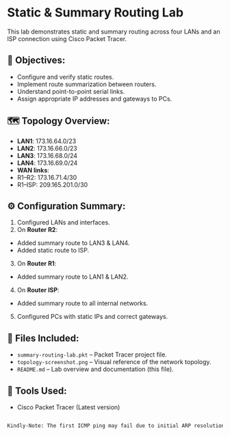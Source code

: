 # Static & Summary Routing Lab

This lab demonstrates static and summary routing across four LANs and an ISP connection using Cisco Packet Tracer.

## 🧠 Objectives:
- Configure and verify static routes.
- Implement route summarization between routers.
- Understand point-to-point serial links.
- Assign appropriate IP addresses and gateways to PCs.

## 🗺️ Topology Overview:
- **LAN1**: 173.16.64.0/23
- **LAN2**: 173.16.66.0/23
- **LAN3**: 173.16.68.0/24
- **LAN4**: 173.16.69.0/24
- **WAN links**:
- R1–R2: 173.16.71.4/30
- R1–ISP: 209.165.201.0/30

## ⚙️ Configuration Summary:
1. Configured LANs and interfaces.
2. On **Router R2**:
- Added summary route to LAN3 & LAN4.
- Added static route to ISP.
3. On **Router R1**:
- Added summary route to LAN1 & LAN2.
4. On **Router ISP**:
- Added summary route to all internal networks.
5. Configured PCs with static IPs and correct gateways.

## 📁 Files Included:
- `summary-routing-lab.pkt` – Packet Tracer project file.
- `topology-screenshot.png` – Visual reference of the network topology.
- `README.md` – Lab overview and documentation (this file).

## 🔧 Tools Used:
- Cisco Packet Tracer (Latest version)

```bash

Kindly-Note: The first ICMP ping may fail due to initial ARP resolution and route setup. Subsequent pings should be successful.
